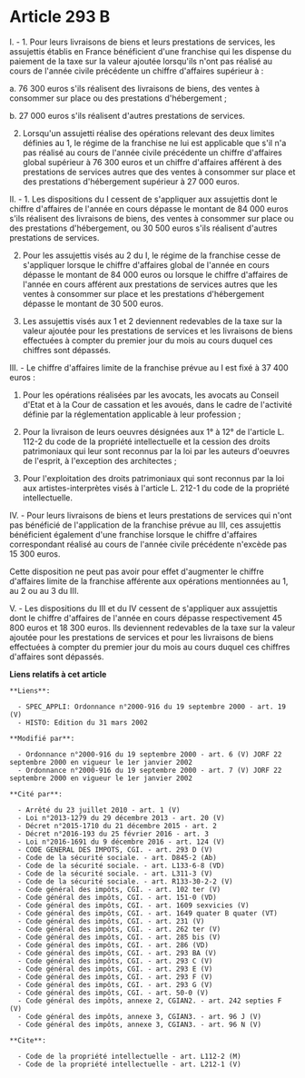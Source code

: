 # Article 293 B

I. - 1. Pour leurs livraisons de biens et leurs prestations de services, les assujettis établis en France bénéficient d'une
franchise qui les dispense du paiement de la taxe sur la valeur ajoutée lorsqu'ils n'ont pas réalisé au cours de l'année
civile précédente un chiffre d'affaires supérieur à :

a. 76 300 euros s'ils réalisent des livraisons de biens, des ventes à consommer sur place ou des prestations d'hébergement ;

b. 27 000 euros s'ils réalisent d'autres prestations de services.

2. Lorsqu'un assujetti réalise des opérations relevant des deux limites définies au 1, le régime de la franchise ne lui est
applicable que s'il n'a pas réalisé au cours de l'année civile précédente un chiffre d'affaires global supérieur à 76 300
euros et un chiffre d'affaires afférent à des prestations de services autres que des ventes à consommer sur place et des
prestations d'hébergement supérieur à 27 000 euros.

II. - 1. Les dispositions du I cessent de s'appliquer aux assujettis dont le chiffre d'affaires de l'année en cours dépasse
le montant de 84 000 euros s'ils réalisent des livraisons de biens, des ventes à consommer sur place ou des prestations
d'hébergement, ou 30 500 euros s'ils réalisent d'autres prestations de services.

2. Pour les assujettis visés au 2 du I, le régime de la franchise cesse de s'appliquer lorsque le chiffre d'affaires global
de l'année en cours dépasse le montant de 84 000 euros ou lorsque le chiffre d'affaires de l'année en cours afférent aux
prestations de services autres que les ventes à consommer sur place et les prestations d'hébergement dépasse le montant de 30
500 euros.

3. Les assujettis visés aux 1 et 2 deviennent redevables de la taxe sur la valeur ajoutée pour les prestations de services et
les livraisons de biens effectuées à compter du premier jour du mois au cours duquel ces chiffres sont dépassés.

III. - Le chiffre d'affaires limite de la franchise prévue au I est fixé à 37 400 euros :

1. Pour les opérations réalisées par les avocats, les avocats au Conseil d'Etat et à la Cour de cassation et les avoués, dans
le cadre de l'activité définie par la réglementation applicable à leur profession ;

2. Pour la livraison de leurs oeuvres désignées aux 1° à 12° de l'article L. 112-2 du code de la propriété intellectuelle et
la cession des droits patrimoniaux qui leur sont reconnus par la loi par les auteurs d'oeuvres de l'esprit, à l'exception des
architectes ;

3. Pour l'exploitation des droits patrimoniaux qui sont reconnus par la loi aux artistes-interprètes visés à l'article L.
212-1 du code de la propriété intellectuelle.

IV. - Pour leurs livraisons de biens et leurs prestations de services qui n'ont pas bénéficié de l'application de la
franchise prévue au III, ces assujettis bénéficient également d'une franchise lorsque le chiffre d'affaires correspondant
réalisé au cours de l'année civile précédente n'excède pas 15 300 euros.

Cette disposition ne peut pas avoir pour effet d'augmenter le chiffre d'affaires limite de la franchise afférente aux
opérations mentionnées au 1, au 2 ou au 3 du III.

V. - Les dispositions du III et du IV cessent de s'appliquer aux assujettis dont le chiffre d'affaires de l'année en cours
dépasse respectivement 45 800 euros et 18 300 euros. Ils deviennent redevables de la taxe sur la valeur ajoutée pour les
prestations de services et pour les livraisons de biens effectuées à compter du premier jour du mois au cours duquel ces
chiffres d'affaires sont dépassés.

**Liens relatifs à cet article**

	**Liens**:

	  - SPEC_APPLI: Ordonnance n°2000-916 du 19 septembre 2000 - art. 19 (V)
	  - HISTO: Edition du 31 mars 2002

	**Modifié par**:

	  - Ordonnance n°2000-916 du 19 septembre 2000 - art. 6 (V) JORF 22 septembre 2000 en vigueur le 1er janvier 2002
	  - Ordonnance n°2000-916 du 19 septembre 2000 - art. 7 (V) JORF 22 septembre 2000 en vigueur le 1er janvier 2002

	**Cité par**:

	  - Arrêté du 23 juillet 2010 - art. 1 (V)
	  - Loi n°2013-1279 du 29 décembre 2013 - art. 20 (V)
	  - Décret n°2015-1710 du 21 décembre 2015 - art. 2
	  - Décret n°2016-193 du 25 février 2016 - art. 3
	  - Loi n°2016-1691 du 9 décembre 2016 - art. 124 (V)
	  - CODE GENERAL DES IMPOTS, CGI. - art. 293 D (V)
	  - Code de la sécurité sociale. - art. D845-2 (Ab)
	  - Code de la sécurité sociale. - art. L133-6-8 (VD)
	  - Code de la sécurité sociale. - art. L311-3 (V)
	  - Code de la sécurité sociale. - art. R133-30-2-2 (V)
	  - Code général des impôts, CGI. - art. 102 ter (V)
	  - Code général des impôts, CGI. - art. 151-0 (VD)
	  - Code général des impôts, CGI. - art. 1609 sexvicies (V)
	  - Code général des impôts, CGI. - art. 1649 quater B quater (VT)
	  - Code général des impôts, CGI. - art. 231 (V)
	  - Code général des impôts, CGI. - art. 262 ter (V)
	  - Code général des impôts, CGI. - art. 285 bis (V)
	  - Code général des impôts, CGI. - art. 286 (VD)
	  - Code général des impôts, CGI. - art. 293 BA (V)
	  - Code général des impôts, CGI. - art. 293 C (V)
	  - Code général des impôts, CGI. - art. 293 E (V)
	  - Code général des impôts, CGI. - art. 293 F (V)
	  - Code général des impôts, CGI. - art. 293 G (V)
	  - Code général des impôts, CGI. - art. 50-0 (V)
	  - Code général des impôts, annexe 2, CGIAN2. - art. 242 septies F (V)
	  - Code général des impôts, annexe 3, CGIAN3. - art. 96 J (V)
	  - Code général des impôts, annexe 3, CGIAN3. - art. 96 N (V)

	**Cite**:

	  - Code de la propriété intellectuelle - art. L112-2 (M)
	  - Code de la propriété intellectuelle - art. L212-1 (V)
